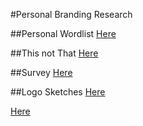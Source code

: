 #Personal Branding Research

##Personal Wordlist
[Here](https://github.com/amaliebarras/amaliebarras.github.io/blob/master/Design%20Files/PersonalWordlist.png)

##This not That
[Here](https://github.com/amaliebarras/amaliebarras.github.io/blob/master/Design%20Files/ThisnotThat.png)

##Survey
[Here](https://github.com/amaliebarras/amaliebarras.github.io/blob/master/Design%20Files/Survey.png)

##Logo Sketches
[Here](https://github.com/amaliebarras/amaliebarras.github.io/blob/master/Design%20Files/Sketches.JPG)

[Here](https://github.com/amaliebarras/amaliebarras.github.io/blob/master/Design%20Files/Sketches2.JPG) 
